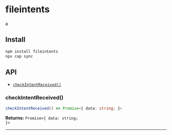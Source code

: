 # fileintents

a

## Install

```bash
npm install fileintents
npx cap sync
```

## API

<docgen-index>

* [`checkIntentReceived()`](#checkintentreceived)

</docgen-index>

<docgen-api>
<!--Update the source file JSDoc comments and rerun docgen to update the docs below-->

### checkIntentReceived()

```typescript
checkIntentReceived() => Promise<{ data: string; }>
```

**Returns:** <code>Promise&lt;{ data: string; }&gt;</code>

--------------------

</docgen-api>

